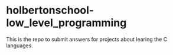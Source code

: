 # holbertonschool-low_level_programming
This is the repo to submit answers for projects about learing the C languages.
